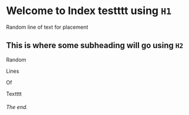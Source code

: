 # Welcome to Index testttt using `H1`
Random line of text for placement
## This is where some subheading will go using `H2`
Random

Lines

Of

Textttt
###### The end.
